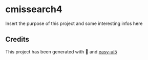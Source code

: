 # cmissearch4

Insert the purpose of this project and some interesting infos here

## Credits

This project has been generated with 💙 and [easy-ui5](https://github.com/SAP)
